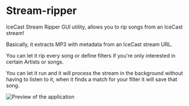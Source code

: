 # Stream-ripper

IceCast Stream Ripper GUI utility, allows you to rip songs from an IceCast stream!

Basically, it extracts MP3 with metadata from an IceCast stream URL. 

You can let it rip every song or define filters if you're only interested in certain Artists or songs.

You can let it run and it will process the stream in the background without having to listen to it, when it finds a match for your filter it will save that song.

![Preview of the application](https://i.imgur.com/nQEVSyZ.png)
